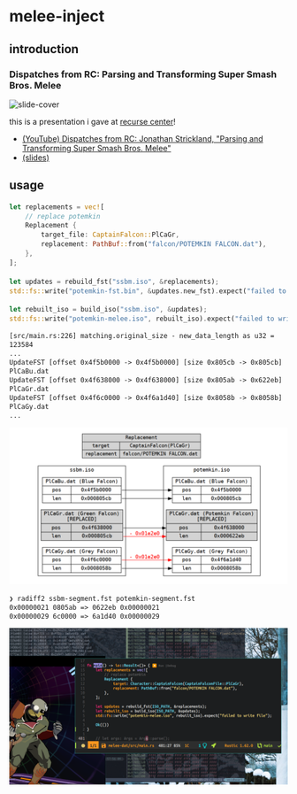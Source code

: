 # melee-inject

## introduction

### Dispatches from RC: Parsing and Transforming Super Smash Bros. Melee
![slide-cover](/assets/slides-cover.png)

this is a presentation i gave at [recurse center](https://www.recurse.com/about)!
* [(YouTube) Dispatches from RC: Jonathan Strickland, "Parsing and Transforming Super Smash Bros. Melee"](https://www.youtube.com/watch?v=KejJrmT590g)
* [(slides)](https://docs.google.com/presentation/d/1sEnkbk3dOctiymV7YUATbzXb3zh2dj_D302XuHYNHi8/edit?usp=sharing)

## usage

``` rust
let replacements = vec![
    // replace potemkin
    Replacement {
        target_file: CaptainFalcon::PlCaGr,
        replacement: PathBuf::from("falcon/POTEMKIN FALCON.dat"),
    },
];

let updates = rebuild_fst("ssbm.iso", &replacements);
std::fs::write("potemkin-fst.bin", &updates.new_fst).expect("failed to write file");

let rebuilt_iso = build_iso("ssbm.iso", &updates);
std::fs::write("potemkin-melee.iso", rebuilt_iso).expect("failed to write file");
```

```
[src/main.rs:226] matching.original_size - new_data_length as u32 = 123584
...
UpdateFST [offset 0x4f5b0000 -> 0x4f5b0000] [size 0x805cb -> 0x805cb] PlCaBu.dat
UpdateFST [offset 0x4f638000 -> 0x4f638000] [size 0x805ab -> 0x622eb] PlCaGr.dat
UpdateFST [offset 0x4f6c0000 -> 0x4f6a1d40] [size 0x8058b -> 0x8058b] PlCaGy.dat
...
```

![replacement plan](/assets/potemkin-replacement.png)

```
❯ radiff2 ssbm-segment.fst potemkin-segment.fst
0x00000021 0805ab => 0622eb 0x00000021
0x00000029 6c0000 => 6a1d40 0x00000029
```

![successful run](/assets/success.png)
